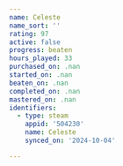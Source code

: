 ```yaml
---
name: Celeste
name_sort: ''
rating: 97
active: false
progress: beaten
hours_played: 33
purchased_on: .nan
started_on: .nan
beaten_on: .nan
completed_on: .nan
mastered_on: .nan
identifiers:
  - type: steam
    appid: '504230'
    name: Celeste
    synced_on: '2024-10-04'

---
```

